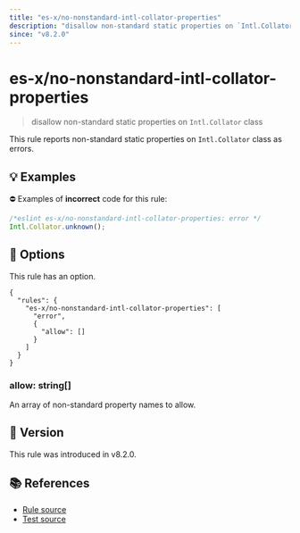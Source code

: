 ```yaml
---
title: "es-x/no-nonstandard-intl-collator-properties"
description: "disallow non-standard static properties on `Intl.Collator` class"
since: "v8.2.0"
---
```


# es-x/no-nonstandard-intl-collator-properties
> disallow non-standard static properties on `Intl.Collator` class

This rule reports non-standard static properties on `Intl.Collator` class as errors.

## 💡 Examples

⛔ Examples of **incorrect** code for this rule:

<eslint-playground type="bad">

```js
/*eslint es-x/no-nonstandard-intl-collator-properties: error */
Intl.Collator.unknown();
```

</eslint-playground>

## 🔧 Options

This rule has an option.

```jsonc
{
  "rules": {
    "es-x/no-nonstandard-intl-collator-properties": [
      "error",
      {
        "allow": []
      }
    ]
  }
}
```

### allow: string[]

An array of non-standard property names to allow.

## 🚀 Version

This rule was introduced in v8.2.0.

## 📚 References

- [Rule source](https://github.com/eslint-community/eslint-plugin-es-x/blob/master/lib/rules/no-nonstandard-intl-collator-properties.js)
- [Test source](https://github.com/eslint-community/eslint-plugin-es-x/blob/master/tests/lib/rules/no-nonstandard-intl-collator-properties.js)
